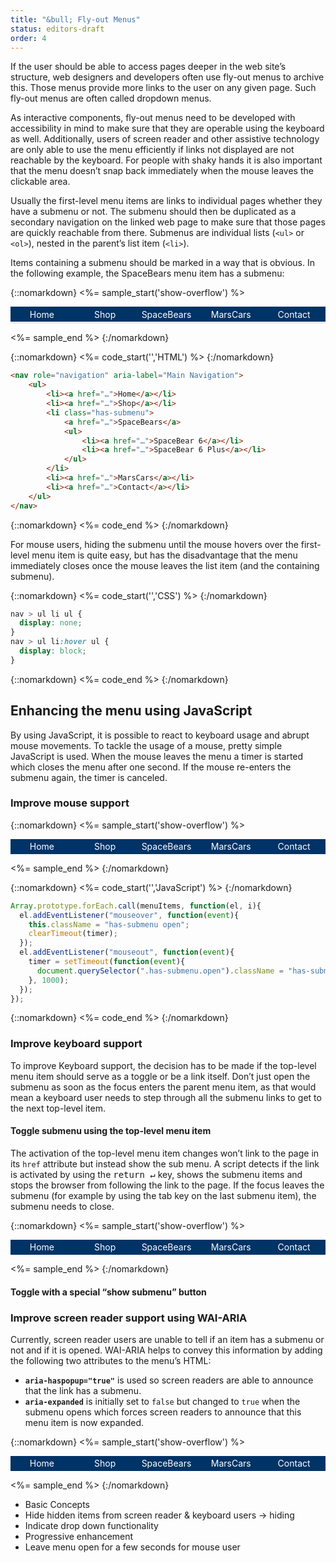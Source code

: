 ```yaml
---
title: "&bull; Fly-out Menus"
status: editors-draft
order: 4
---
```


If the user should be able to access pages deeper in the web site’s structure, web designers and developers often use fly-out menus to archive this. Those menus provide more links to the user on any given page. Such fly-out menus are often called dropdown menus.

As interactive components, fly-out menus need to be developed with accessibility in mind to make sure that they are operable using the keyboard as well. Additionally, users of screen reader and other assistive technology are only able to use the menu efficiently if links not displayed are not reachable by the keyboard. For people with shaky hands it is also important that the menu doesn’t snap back immediately when the mouse leaves the clickable area.

Usually the first-level menu items are links to individual pages whether they have a submenu or not. The submenu should then be duplicated as a secondary navigation on the linked web page to make sure that those pages are quickly reachable from there. Submenus are individual lists (`<ul>` or `<ol>`), nested in the parent’s list item (`<li>`).

Items containing a submenu should be marked in a way that is obvious. In the following example, the SpaceBears menu item has a submenu:

{::nomarkdown}
<%= sample_start('show-overflow') %>

<nav role="navigation" aria-label="Main Navigation" aria-presentation="true" id="flyoutnav">
    <ul>
        <li><a href="#flyoutnav">Home</a></li>
        <li><a href="#flyoutnav">Shop</a></li>
        <li class="has-submenu">
            <a href="#flyoutnav">SpaceBears</a>
            <ul>
                <li><a href="#flyoutnav">SpaceBear 6</a></li>
                <li><a href="#flyoutnav">SpaceBear 6 Plus</a></li>
            </ul>
        </li>
        <li><a href="#flyoutnav">MarsCars</a></li>
        <li><a href="#flyoutnav">Contact</a></li>
    </ul>
</nav>

<style>
.show-overflow {
    overflow: visible !important;
}

.show-overflow .box-content {
    overflow: visible !important;
}
  #flyoutnav {
      display:table;
      width:100%;
  }
  #flyoutnav > ul {
      margin: 0;
      padding: 0;
      display: table-row;
      background-color: #036;
      color: #fff;
  }
  #flyoutnav > ul > li {
      display:table-cell;
      width: 20%;
      text-align: center;
      position:relative;
  }
  #flyoutnav a,
  #flyoutnav .current {
      display: block;
      padding: .25em;
      border-bottom: .25em solid #E8E8E8;
  }
  #flyoutnav a {
      color: #fff;
      text-decoration: none;
  }
  #flyoutnav a:hover,
  #flyoutnav a:focus {
      background-color: #fff;
      color: #036;
      border-color: #036;
      text-decoration: underline;
  }
  #flyoutnav .current {
      background-color: #bbb;
      color: #000;
      border-color: #444;
  }

  #flyoutnav > ul > li > ul {
    display: none;
    position:absolute;
    left:0;
    right:0;
    top:100%;
    padding:0;
    margin:0;
    background-color: #036;
  }

#flyoutnav > ul > li:hover > ul {
    display:block;
  }

  #flyoutnav > ul > li > ul a{
    border-bottom-width: 1px;
  }

  .has-submenu > a:after {
    margin-left: 5px;
    line-height: 14px;
    content: url(../../img/ex-dropdown-inactive.png);
  }
  .has-submenu:hover > a:hover:after,
  .has-submenu > a:focus:after {
    content: url(../../img/ex-dropdown-active.png);
  }
</style>

<%= sample_end %>
{:/nomarkdown}

{::nomarkdown}
<%= code_start('','HTML') %>
{:/nomarkdown}

~~~ html
<nav role="navigation" aria-label="Main Navigation">
    <ul>
        <li><a href="…">Home</a></li>
        <li><a href="…">Shop</a></li>
        <li class="has-submenu">
            <a href="…">SpaceBears</a>
            <ul>
                <li><a href="…">SpaceBear 6</a></li>
                <li><a href="…">SpaceBear 6 Plus</a></li>
            </ul>
        </li>
        <li><a href="…">MarsCars</a></li>
        <li><a href="…">Contact</a></li>
    </ul>
</nav>
~~~

{::nomarkdown}
<%= code_end %>
{:/nomarkdown}

For mouse users, hiding the submenu until the mouse hovers over the first-level menu item is quite easy, but has the disadvantage that the menu immediately closes once the mouse leaves the list item (and the containing submenu).

{::nomarkdown}
<%= code_start('','CSS') %>
{:/nomarkdown}

~~~ css
nav > ul li ul {
  display: none;
}
nav > ul li:hover ul {
  display: block;
}
~~~

{::nomarkdown}
<%= code_end %>
{:/nomarkdown}

## Enhancing the menu using JavaScript

By using JavaScript, it is possible to react to keyboard usage and abrupt mouse movements. To tackle the usage of a mouse, pretty simple JavaScript is used. When the mouse leaves the menu a timer is started which closes the menu after one second. If the mouse re-enters the submenu again, the timer is canceled.

### Improve mouse support

{::nomarkdown}
<%= sample_start('show-overflow') %>

<nav role="navigation" aria-label="Main Navigation" aria-presentation="true" id="flyoutnavmousefixed">
    <ul>
        <li><a href="#flyoutnavmousefixed">Home</a></li>
        <li><a href="#flyoutnavmousefixed">Shop</a></li>
        <li class="has-submenu">
            <a href="#flyoutnavmousefixed">SpaceBears</a>
            <ul>
                <li><a href="#flyoutnavmousefixed">SpaceBear 6</a></li>
                <li><a href="#flyoutnavmousefixed">SpaceBear 6 Plus</a></li>
            </ul>
        </li>
        <li><a href="#flyoutnavmousefixed">MarsCars</a></li>
        <li><a href="#flyoutnavmousefixed">Contact</a></li>
    </ul>
</nav>

<style>
.show-overflow {
    overflow: visible !important;
}

.show-overflow .box-content {
    overflow: visible !important;
}
  #flyoutnavmousefixed {
      display:table;
      width:100%;
  }
  #flyoutnavmousefixed > ul {
      margin: 0;
      padding: 0;
      display: table-row;
      background-color: #036;
      color: #fff;
  }
  #flyoutnavmousefixed > ul > li {
      display:table-cell;
      width: 20%;
      text-align: center;
      position:relative;
  }
  #flyoutnavmousefixed a,
  #flyoutnavmousefixed .current {
      display: block;
      padding: .25em;
      border-color: #E8E8E8;
  }
  #flyoutnavmousefixed a {
      color: #fff;
      text-decoration: none;
  }
  #flyoutnavmousefixed a:hover,
    #flyoutnavmousefixed a:focus {
      background-color: #fff;
      color: #036;
      border: 1px solid #036;
      text-decoration: underline;
  }
  #flyoutnavmousefixed .current {
      background-color: #bbb;
      color: #000;
      border-color: #444;
  }

  #flyoutnavmousefixed > ul > li > ul {
    display: none;
    position:absolute;
    left:0;
    right:0;
    top:100%;
    padding:0;
    margin:0;
    background-color: #036;
  }

#flyoutnavmousefixed > ul > li.open > ul {
    display:block;
  }

  #flyoutnavmousefixed > ul > li > ul a{
    border-bottom-width: 1px;
  }
</style>

<script>
var menuItems1 = document.querySelectorAll('#flyoutnavmousefixed li.has-submenu');
var timer1;

Array.prototype.forEach.call(menuItems1, function(el, i){
    el.addEventListener("mouseover", function(event){
        this.className = "has-submenu open";
        clearTimeout(timer1);
    });
    el.addEventListener("mouseout", function(event){
        timer1 = setTimeout(function(event){
            document.querySelector("#flyoutnavmousefixed .has-submenu.open").className = "has-submenu";
        }, 1000);
    });
});
</script>

<%= sample_end %>
{:/nomarkdown}

{::nomarkdown}
<%= code_start('','JavaScript') %>
{:/nomarkdown}

~~~ js
Array.prototype.forEach.call(menuItems, function(el, i){
  el.addEventListener("mouseover", function(event){
    this.className = "has-submenu open";
    clearTimeout(timer);
  });
  el.addEventListener("mouseout", function(event){
    timer = setTimeout(function(event){
      document.querySelector(".has-submenu.open").className = "has-submenu";
    }, 1000);
  });
});
~~~

{::nomarkdown}
<%= code_end %>
{:/nomarkdown}

### Improve keyboard support

To improve Keyboard support, the decision has to be made if the top-level menu item should serve as a toggle or be a link itself. Don’t just open the submenu as soon as the focus enters the parent menu item, as that would mean a keyboard user needs to step through all the submenu links to get to the next top-level item.

#### Toggle submenu using the top-level menu item

The activation of the top-level menu item changes won’t link to the page in its `href` attribute but instead show the sub menu. A script detects if the link is activated by using the <kbd>return ↵</kbd> key, shows the submenu items and stops the browser from following the link to the page. If the focus leaves the submenu (for example by using the tab key on the last submenu item), the submenu needs to close.

{::nomarkdown}
<%= sample_start('show-overflow') %>

<nav role="navigation" aria-label="Main Navigation" aria-presentation="true" id="flyoutnavkbfixed">
    <ul>
        <li><a href="#flyoutnavkbfixed">Home</a></li>
        <li><a href="#flyoutnavkbfixed">Shop</a></li>
        <li class="has-submenu">
            <a href="#flyoutnavkbfixed">SpaceBears</a>
            <ul>
                <li><a href="#flyoutnavkbfixed">SpaceBear 6</a></li>
                <li><a href="#flyoutnavkbfixed">SpaceBear 6 Plus</a></li>
            </ul>
        </li>
        <li><a href="#flyoutnavkbfixed">MarsCars</a></li>
        <li><a href="#flyoutnavkbfixed">Contact</a></li>
    </ul>
</nav>

<style>
.show-overflow {
    overflow: visible !important;
}

.show-overflow .box-content {
    overflow: visible !important;
}
  #flyoutnavkbfixed {
      display:table;
      width:100%;
  }
  #flyoutnavkbfixed > ul {
      margin: 0;
      padding: 0;
      display: table-row;
      background-color: #036;
      color: #fff;
  }
  #flyoutnavkbfixed > ul > li {
      display:table-cell;
      width: 20%;
      text-align: center;
      position:relative;
  }
  #flyoutnavkbfixed a,
  #flyoutnavkbfixed .current {
      display: block;
      padding: .25em;
      border-color: #E8E8E8;
  }
  #flyoutnavkbfixed a {
      color: #fff;
      text-decoration: none;
  }
  #flyoutnavkbfixed a:hover,
    #flyoutnavkbfixed a:focus {
      background-color: #fff;
      color: #036;
      border: 1px solid #036;
      text-decoration: underline;
  }
  #flyoutnavkbfixed .current {
      background-color: #bbb;
      color: #000;
      border-color: #444;
  }

  #flyoutnavkbfixed > ul > li > ul {
    display: none;
    position:absolute;
    left:0;
    right:0;
    top:100%;
    padding:0;
    margin:0;
    background-color: #036;
  }

#flyoutnavkbfixed > ul > li.open > ul {
    display:block;
  }

  #flyoutnavkbfixed > ul > li > ul a{
    border-bottom-width: 1px;
  }
</style>

<script>
/* focusin/out event polyfill (firefox) */
!function(){
  var w = window,
  d = w.document;

  if( w.onfocusin === undefined ){
    d.addEventListener('focus' ,addPolyfill ,true);
    d.addEventListener('blur' ,addPolyfill ,true);
    d.addEventListener('focusin' ,removePolyfill ,true);
    d.addEventListener('focusout' ,removePolyfill ,true);
  }
  function addPolyfill(e){
    var type = e.type === 'focus' ? 'focusin' : 'focusout';
    var event = new CustomEvent(type, { bubbles:true, cancelable:false });
    event.c1Generated = true;
    e.target.dispatchEvent( event );
  }
  function removePolyfill(e){
if(!e.c1Generated){ // focus after focusin, so chrome will the first time trigger tow times focusin
  d.removeEventListener('focus' ,addPolyfill ,true);
  d.removeEventListener('blur' ,addPolyfill ,true);
  d.removeEventListener('focusin' ,removePolyfill ,true);
  d.removeEventListener('focusout' ,removePolyfill ,true);
}
setTimeout(function(){
  d.removeEventListener('focusin' ,removePolyfill ,true);
  d.removeEventListener('focusout' ,removePolyfill ,true);
});
}
}();

function hasClass(el, className) {
  if (el.classList) {
    return el.classList.contains(className);
  } else {
    return new RegExp('(^| )' + className + '( |$)', 'gi').test(el.className);
  }
}

var menuItems1 = document.querySelectorAll('#flyoutnavkbfixed li.has-submenu');
var timer1, timer2;

Array.prototype.forEach.call(menuItems1, function(el, i){
    el.addEventListener("mouseover", function(event){
        this.className = "has-submenu open";
        clearTimeout(timer1);
    });
    el.addEventListener("mouseout", function(event){
        timer1 = setTimeout(function(event){
            document.querySelector("#flyoutnavkbfixed .has-submenu.open").className = "has-submenu";
        }, 1000);
    });
    el.querySelector('a').addEventListener("keydown",  function(event){
        if (event.keyCode == 13) {
          if (this.parentNode.className == "has-submenu") {
            this.parentNode.className = "has-submenu open";
          } else {
            this.parentNode.className = "has-submenu";
          }
          event.preventDefault();
        }
    });
    var links = el.querySelectorAll('a');
    Array.prototype.forEach.call(links, function(el, i){
      el.addEventListener("focus", function() {
        if (timer2) {
          clearTimeout(timer2);
          timer2 = null;
        }
      });
      el.addEventListener("blur", function(event) {
        timer2 = setTimeout(function () {
          var opennav = document.querySelector("#flyoutnavkbfixed .has-submenu.open")
          if (opennav) {
            opennav.className = "has-submenu";
          }
        }, 10);
      });
    });
});
</script>

<%= sample_end %>
{:/nomarkdown}

#### Toggle with a special “show submenu” button

### Improve screen reader support using WAI-ARIA

Currently, screen reader users are unable to tell if an item has a submenu or not and if it is opened. WAI-ARIA helps to convey this information by adding the following two attributes to the menu’s HTML:

* **`aria-haspopup="true"`** is used so screen readers are able to announce that the link has a submenu.
* **`aria-expanded`** is initially set to `false` but changed to `true` when the submenu opens which forces screen readers to announce that this menu item is now expanded.

{::nomarkdown}
<%= sample_start('show-overflow') %>

<nav role="navigation" aria-label="Main Navigation" aria-presentation="true" id="flyoutaria">
    <ul>
        <li><a href="#flyoutaria">Home</a></li>
        <li><a href="#flyoutaria">Shop</a></li>
        <li class="has-submenu">
            <a href="#" aria-haspopup="true" aria-expanded="false">SpaceBears</a>
            <ul>
                <li><a href="#flyoutaria">SpaceBear 6</a></li>
                <li><a href="#flyoutaria">SpaceBear 6 Plus</a></li>
            </ul>
        </li>
        <li><a href="#flyoutaria">MarsCars</a></li>
        <li><a href="#flyoutaria">Contact</a></li>
    </ul>
</nav>

<style>
.show-overflow {
    overflow: visible !important;
}

.show-overflow .box-content {
    overflow: visible !important;
}
  #flyoutaria {
      display:table;
      width:100%;
  }
  #flyoutaria > ul {
      margin: 0;
      padding: 0;
      display: table-row;
      background-color: #036;
      color: #fff;
  }
  #flyoutaria > ul > li {
      display:table-cell;
      width: 20%;
      text-align: center;
      position:relative;
  }
  #flyoutaria a,
  #flyoutaria .current {
      display: block;
      padding: .25em;
      border-color: #E8E8E8;
  }
  #flyoutaria a {
      color: #fff;
      text-decoration: none;
  }
  #flyoutaria a:hover,
    #flyoutaria a:focus {
      background-color: #fff;
      color: #036;
      border: 1px solid #036;
      text-decoration: underline;
  }
  #flyoutaria .current {
      background-color: #bbb;
      color: #000;
      border-color: #444;
  }

  #flyoutaria > ul > li > ul {
    display: none;
    position:absolute;
    left:0;
    right:0;
    top:100%;
    padding:0;
    margin:0;
    background-color: #036;
  }

#flyoutaria > ul > li.open > ul {
    display:block;
  }

  #flyoutaria > ul > li > ul a{
    border-bottom-width: 1px;
  }
</style>

<script>
/* focusin/out event polyfill (firefox) */
!function(){
  var w = window,
  d = w.document;

  if( w.onfocusin === undefined ){
    d.addEventListener('focus' ,addPolyfill ,true);
    d.addEventListener('blur' ,addPolyfill ,true);
    d.addEventListener('focusin' ,removePolyfill ,true);
    d.addEventListener('focusout' ,removePolyfill ,true);
  }
  function addPolyfill(e){
    var type = e.type === 'focus' ? 'focusin' : 'focusout';
    var event = new CustomEvent(type, { bubbles:true, cancelable:false });
    event.c1Generated = true;
    e.target.dispatchEvent( event );
  }
  function removePolyfill(e){
if(!e.c1Generated){ // focus after focusin, so chrome will the first time trigger tow times focusin
  d.removeEventListener('focus' ,addPolyfill ,true);
  d.removeEventListener('blur' ,addPolyfill ,true);
  d.removeEventListener('focusin' ,removePolyfill ,true);
  d.removeEventListener('focusout' ,removePolyfill ,true);
}
setTimeout(function(){
  d.removeEventListener('focusin' ,removePolyfill ,true);
  d.removeEventListener('focusout' ,removePolyfill ,true);
});
}
}();

function hasClass(el, className) {
  if (el.classList) {
    return el.classList.contains(className);
  } else {
    return new RegExp('(^| )' + className + '( |$)', 'gi').test(el.className);
  }
}

var menuItems1 = document.querySelectorAll('#flyoutaria li.has-submenu');
var timer1, timer2;

Array.prototype.forEach.call(menuItems1, function(el, i){
    el.addEventListener("mouseover", function(event){
        this.className = "has-submenu open";
        clearTimeout(timer1);
    });
    el.addEventListener("mouseout", function(event){
        timer1 = setTimeout(function(event){
            document.querySelector("#flyoutaria .has-submenu.open").className = "has-submenu";
        }, 1000);
    });
    el.querySelector('a').addEventListener("click",  function(event){
      if (this.parentNode.className == "has-submenu") {
        this.parentNode.className = "has-submenu open";
        this.setAttribute('aria-expanded', "true");
      } else {
        this.parentNode.className = "has-submenu";
        this.setAttribute('aria-expanded', "false");
      }
      event.preventDefault();
      return false;
    });
    var links = el.querySelectorAll('a');
    Array.prototype.forEach.call(links, function(el, i){
      el.addEventListener("focus", function() {
        if (timer2) {
          clearTimeout(timer2);
          timer2 = null;
        }
      });
      el.addEventListener("blur", function(event) {
        timer2 = setTimeout(function () {
          var opennav = document.querySelector("#flyoutaria .has-submenu.open")
          if (opennav) {
            opennav.className = "has-submenu";
            document.querySelector("#flyoutaria .has-submenu.open [aria-expanded]").setAttribute('aria-expanded', "false");
          }
        }, 10);
      });
    });
});
</script>

<%= sample_end %>
{:/nomarkdown}


* Basic Concepts
* Hide hidden items from screen reader & keyboard users -> hiding
* Indicate drop down functionality
* Progressive enhancement
* Leave menu open for a few seconds for mouse user
